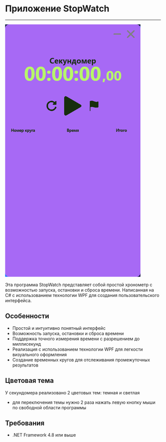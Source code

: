 # Приложение StopWatch

---

![Фото 1](stopwatch/DocumentationImages/img.png)

Эта программа StopWatch представляет собой простой хронометр с возможностью запуска, остановки и сброса времени. Написанная на C# с использованием технологии WPF для создания пользовательского интерфейса.

## Особенности
- Простой и интуитивно понятный интерфейс
- Возможность запуска, остановки и сброса времени
- Поддержка точного измерения времени с разрешением до миллисекунд
- Реализация с использованием технологии WPF для легкости визуального оформления
- Создание временных кругов для отслеживания промежуточных результатов

## Цветовая тема
У секундомера реализовано 2 цветовых тем: темная и светлая

- для переключения темы нужно 2 раза нажать левую кнопку мыши по свободной области программы

## Требования
- .NET Framework 4.8 или выше